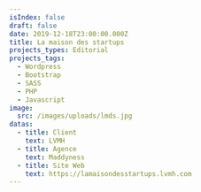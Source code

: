 ```yaml
---
isIndex: false
draft: false
date: 2019-12-18T23:00:00.000Z
title: La maison des startups
projects_types: Editorial
projects_tags:
  - Wordpress
  - Bootstrap
  - SASS
  - PHP
  - Javascript
image:
  src: /images/uploads/lmds.jpg
datas:
  - title: Client
    text: LVMH
  - title: Agence
    text: Maddyness
  - title: Site Web
    text: https://lamaisondesstartups.lvmh.com
---
```

